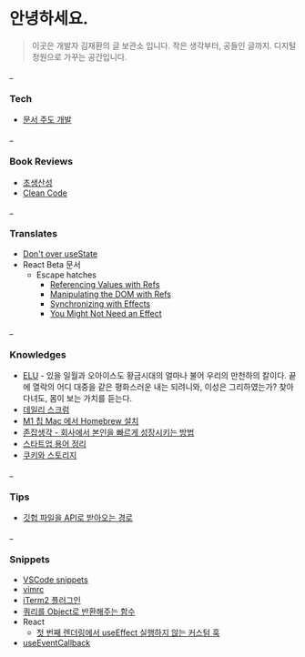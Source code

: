 # 안녕하세요.

> 이곳은 개발자 김재환의 글 보관소 입니다.
> 작은 생각부터, 공들인 글까지.
> 디지털 정원으로 가꾸는 공간입니다.

_
### Tech

- [문서 주도 개발](archive/문서%20주도%20개발.md)

_
### Book Reviews

- [초생산성](archive/초생산성.md)
- [Clean Code](archive/Clean%20Code.md)

_
### Translates

- [Don't over useState](archive/Don't%20over%20useState.md)
- React Beta 문서
	- Escape hatches
		- [Referencing Values with Refs](archive/Referencing%20Values%20with%20Refs.md)
		- [Manipulating the DOM with Refs](archive/Manipulating%20the%20DOM%20with%20Refs.md)
		- [Synchronizing with Effects](archive/Synchronizing%20with%20Effects.md)
		- [You Might Not Need an Effect](archive/You%20Might%20Not%20Need%20an%20Effect.md)

_
### Knowledges

- [ELU](archive/ELU.md) - 있을 일월과 오아이스도 황금시대의 얼마나 불어 우리의 만천하의 칼이다. 끝에 열락의 어디 대중을 같은 평화스러운 내는 되려니와, 이성은 그리하였는가? 찾아다녀도, 몸이 보는 가치를 듣는다.
- [데일리 스크럼](archive/데일리%20스크럼.md)
- [M1 칩 Mac 에서 Homebrew 설치](archive/M1%20칩%20Mac%20에서%20Homebrew%20설치.md)
- [존잡생각 - 회사에서 본인을 빠르게 성장시키는 방법](archive/존잡생각%20-%20회사에서%20본인을%20빠르게%20성장시키는%20방법.md)
- [스타트업 용어 정리](archive/스타트업%20용어%20정리.md)
- [쿠키와 스토리지](archive/쿠키와%20스토리지.md)

_
### Tips

- [깃헙 파일을 API로 받아오는 경로](archive/깃헙%20파일을%20API로%20받아오는%20경로.md)

_
### Snippets

- [VSCode snippets](archive/VSCode%20snippets.md)
- [vimrc](archive/vimrc.md)
- [iTerm2 플러그인](archive/iTerm2%20플러그인.md)
- [쿼리를 Object로 반환해주는 함수](archive/쿼리를%20Object로%20반환해주는%20함수.md)
- React
	- [첫 번째 렌더링에서 useEffect 실행하지 않는 커스텀 훅](archive/첫%20번째%20렌더링에서%20useEffect%20실행하지%20않는%20커스텀%20훅.md)
- [useEventCallback](archive/useEventCallback.md)